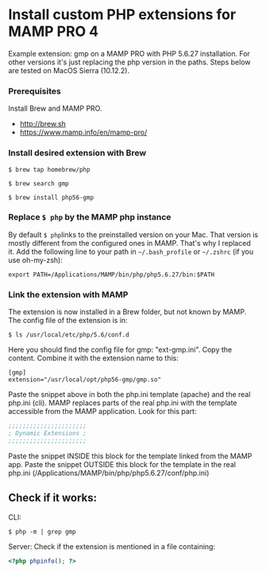 # Install custom PHP extensions for MAMP PRO 4

Example extension: gmp on a MAMP PRO with PHP 5.6.27 installation. For other versions it's just replacing the php version in the paths. Steps below are tested on MacOS Sierra (10.12.2).

### Prerequisites

Install Brew and MAMP PRO.

- http://brew.sh
- https://www.mamp.info/en/mamp-pro/

### Install desired extension with Brew
```
$ brew tap homebrew/php
```
```
$ brew search gmp
```
```
$ brew install php56-gmp
```

### Replace `$ php` by the MAMP php instance

By default `$ php`links to the preinstalled version on your Mac. That version is mostly different from the configured ones in MAMP. That's why I replaced it. Add the following line to your path in `~/.bash_profile` or `~/.zshrc` (if you use oh-my-zsh):
```
export PATH=/Applications/MAMP/bin/php/php5.6.27/bin:$PATH
```

### Link the extension with MAMP

The extension is now installed in a Brew folder, but not known by MAMP. The config file of the extension is in:

```
$ ls /usr/local/etc/php/5.6/conf.d
```

Here you should find the config file for gmp: "ext-gmp.ini". Copy the content. Combine it with the extension name to this:

```
[gmp]
extension="/usr/local/opt/php56-gmp/gmp.so"
```

Paste the snippet above in both the php.ini template (apache) and the real php.ini (cli). MAMP replaces parts of the real php.ini with the template accessible from the MAMP application. Look for this part:

```ini
;;;;;;;;;;;;;;;;;;;;;;
; Dynamic Extensions ;
;;;;;;;;;;;;;;;;;;;;;;
```

Paste the snippet INSIDE this block for the template linked from the MAMP app.
Paste the snippet OUTSIDE this block for the template in the real php.ini (/Applications/MAMP/bin/php/php5.6.27/conf/php.ini)


## Check if it works:

CLI: 
```
$ php -m | grep gmp
```
Server: Check if the extension is mentioned in a file containing: 
```php
<?php phpinfo(); ?>
```

